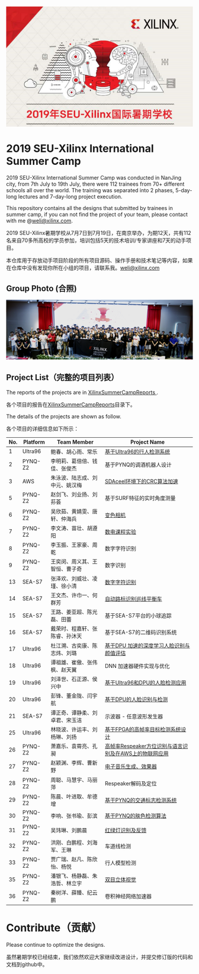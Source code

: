 <p align="center">
<img src ="./images/SummerCamp.png">
</p>
<p align = "center">

# 2019 SEU-Xilinx International Summer Camp

2019 SEU-Xilinx International Summer Camp was conducted in NanJing city, from 7th July to 19th July, there were 112 trainees from 70+ different schools all over the world. The training was separated into 2 phases, 5-day-long lectures and  7-day-long project execution. 

This repository contains all the designs that submitted by trainees in summer camp, if you can not find the project of your team, please contact with me @weli@xilinx.com. 

2019 SEU-Xilinx暑期学校从7月7日到7月19日，在南京举办，为期12天，共有112名来自70多所高校的学员参加，培训包括5天的技术培训/专家讲座和7天的动手项目。

本仓库用于存放动手项目阶段的所有项目源码、操作手册和技术笔记等内容，如果在仓库中没有发现你所在小组的项目，请联系我。weli@xilinx.com

## Group Photo (合照)
<p align="center">
<img src ="./images/groupPhoto.jpg">
</p>
<p align = "center">

## Project List（完整的项目列表）

The reports of the projects are in [XilinxSummerCampReports ](./xilinxSummerCampReports).

各个项目的报告在[XilinxSummerCampReports](./xilinxSummerCampReports)目录下。

The details of the projects are shown as follow.

各个项目的详细信息如下所示：

No. | Platform | Team Member | Project Name 
-|-|-|-
1|Ultra96|鲍春、胡心雨、常乐|[基于Ultra96的行人检测系统](https://github.com/EdwardBao1006/SSD_detection_by_DPU_on_Ultra_96.git)
2|PYNQ-Z2|李明莉、葛倍倍、钱佳、张俊杰|基于PYNQ的调酒机器人设计
3|AWS|朱泳波、陆志成、刘中元、姚汉梅|[SDAceel环境下的CRC算法加速](https://github.com/jojo-oop/SDAccel)
5|PYNQ-Z2|赵剑飞、刘业扬、刘荪荟|基于SURF特征的实时角度测量
6|PYNQ-Z2|吴欣茹、黄婧雯、唐轩、仲海兵| [变色相机](https://github.com/wuxinruru/HLS_xfopencv.git)
7|PYNQ-Z2|李文涛、苗壮、胡遵阳|[数电课程实验](https://github.com/CCP101/Digital_circuit_experiment)
8|PYNQ-Z2|李玉振、王家豪、周乾|数字字符识别
9|PYNQ-Z2|王奕闵、周义其、王智恒、曹子奇|数字识别
13|SEA-S7|张泽欢、刘威壮、凌瑾、徐小清|[数字字符识别](https://github.com/liuweistrong/Digital-Recognition)
14|SEA-S7|王文杰、许巾一、何群芳|[自动路标识别巡线平衡车](https://github.com/BeautifulEnding/Tracing-road-sign-recognition-trolley)
15|SEA-S7|王路、姜亚超、陈光磊、田蕾|基于SEA-S7平台的小球追踪
16|SEA-S7|戴荣时、程嘉轩、张陈睿、孙沐天|基于SEA-S7的二维码识别系统
17|Ultra96|杜江溯、古奕康、陈志炜、刘璐|[基于DPU 加速的深度学习人脸识别与颜值评估](https://github.com/dujiangsu/FaceScore-Accelerated-by-Xilinx-DPU.git)
18|Ultra96|谭祖雄、崔傲、张伟枫、赵天翼|DNN 加速器硬件实现与优化
19|Ultra96|刘泽世、石正源、侯兴中|[基于Ultra96和DPU的人脸检测应用](https://github.com/Ace-Pegasus/DPU)
20|Ultra96|彭锋、董金陇、闫宇航|[基于DPU的人脸识别与检测](https://github.com/FengPenggo/Create-caffe.model-on-caffe-)
21|SEA-S7|谭正奇、谭静柔、刘卓君、宋玉洁|示波器 - 任意波形发生器
25|Ultra96|林晓波、许运丰、刘杨琳、刘扬|[基于FPGA的高帧率目标检测系统设计](https://github.com/xilinxfairchild/FPGABasedHighPerformanceTargetChecking.git)
26|PYNQ-Z2|萧嘉乐、袁霄亮、孔昶|[高帧率Respeaker方位识别与语言识别及在AWS上的物联网应用](https://github.com/CarlosShiu/Pynq-Respeaker-DOA-Vivado.git)
27|PYNQ-Z2|赵颖渊、李辉、曹新野|[电子音乐生成、效果器](https://github.com/LexPG12138/Xilinx_MUSIC.git)
28|PYNQ-Z2|周聪、马慧宇、马丽萍|Respeaker解码及定位
29|PYNQ-Z2|陈晨、叶进取、牟德增|[基于PYNQ的交通标志检测系统](https://github.com/51184501129/Traffic-Light-Detection.git)
30|PYNQ-Z2|李响、张书瑜、彭滨|[基于PYNQ的肤色检测算法](https://github.com/pb8948/skin_dection)
31|PYNQ-Z2|吴玮琳、刘鹏晨|[红绿灯识别及反馈](https://github.com/51184501129/Traffic-Light-Detection.git)
32|PYNQ-Z2|洪刚、白鹏程、刘海军、王琳|车道线检测
33|PYNQ-Z2|贾广瑞、赵凡、陈欣怡、杨悦|行人模型检测
35|PYNQ-Z2|潘银飞、杨静磊、朱浩哲、林立宇|[双目立体视觉](https://github.com/zhutmost/stereo-vision-fpga.git)
36|PYNQ-Z2|秦树洋、薛臻、纪云鹏|卷积神经网络加速器




# Contribute（贡献）

Please continue to optimize the designs.

虽然暑期学校已经结束，我们依然欢迎大家继续改进设计，并提交修订版的代码和文档到github中。
